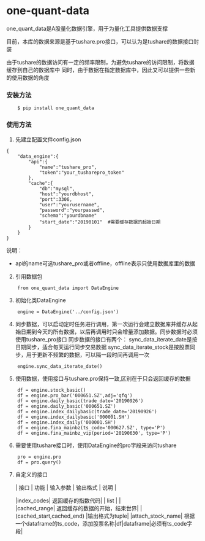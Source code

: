 # one-quant-data

one_quant_data是A股量化数据引擎，用于为量化工具提供数据支撑

目前，本库的数据来源是基于tushare.pro接口，可以认为是tushare的数据接口封装

由于tushare的数据访问有一定的频率限制，为避免tushare的访问限制，将数据缓存到自己的数据库中
同时，由于数据在指定数据库中，因此又可以提供一些新的使用数据的角度


### 安装方法
```
    $ pip install one_quant_data 
```


### 使用方法
 1. 先建立配置文件config.json
```
{
    "data_engine":{
        "api":{
            "name":"tushare_pro",
            "token":"your_tusharepro_token"
        },
        "cache":{
            "db":"mysql",
            "host":"yourdbhost",
            "port":3306,
            "user":"yourusername",
            "password":"yourpasswd",
            "schema":"yourdbname"
            "start_date":"20190101"  #需要缓存数据的起始日期
        }
    }
}
```
  说明：
   - api的name可选tushare_pro或者offline，offline表示只使用数据库里的数据
 2. 引用数据包
```
    from one_quant_data import DataEngine
```  
 3. 初始化类DataEngine
```
    engine = DataEngine('../config.json')
```
 4. 同步数据，可以启动定时任务进行调用，第一次运行会建立数据库并缓存从起始日期到今天的所有数据，以后再调用时只会增量添加数据。同步数据时必须使用tushare_pro接口 
     同步数据的接口有两个：
       sync_data_iterate_date是按日期同步，适合每天运行同步交易数据
       sync_data_iterate_stock是按股票同步，用于更新不频繁的数据，可以隔一段时间再调用一次
```
    engine.sync_data_iterate_date()
```
 5. 使用数据，使用接口与tushare.pro保持一致,区别在于只会返回缓存的数据
```    
    df = engine.stock_basic()
    df = engine.pro_bar('000651.SZ',adj='qfq')
    df = engine.daily_basic(trade_date='20190926')
    df = engine.daily_basic('000651.SZ')
    df = engine.index_dailybasic(trade_date='20190926')
    df = engine.index_dailybasic('000001.SH')
    df = engine.index_daily('000001.SH')
    df = engine.fina_mainbz(ts_code='000627.SZ', type='P')
    df = engine.fina_mainbz_vip(period='20190630', type='P')
```
 6. 需要使用tushare接口时，使用DataEngine的pro字段来访问tushare
```
    pro = engine.pro
    df = pro.query()
```
 7. 自定义的接口

    | 接口 | 功能 | 输入参数 | 输出格式 | 说明 |
 
    |index_codes| 返回缓存的指数代码| | list | |  
    |cached_range| 返回缓存的数据的开始，结束世界| | (cached_start,cached_end) |输出格式为tuple|
    |attach_stock_name| 根据一个dataframe的ts_code，添加股票名称|df|dataframe|必须有ts_code字段|
